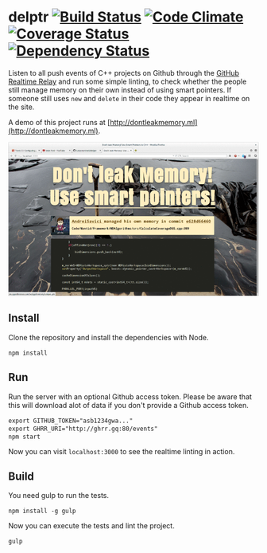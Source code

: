 # delptr [![Build Status](https://travis-ci.org/lukasmartinelli/delptr.svg)](https://travis-ci.org/lukasmartinelli/delptr) [![Code Climate](https://codeclimate.com/github/lukasmartinelli/delptr/badges/gpa.svg)](https://codeclimate.com/github/lukasmartinelli/delptr) [![Coverage Status](https://img.shields.io/coveralls/lukasmartinelli/delptr.svg)](https://coveralls.io/r/lukasmartinelli/delptr?branch=master) [![Dependency Status](https://gemnasium.com/lukasmartinelli/delptr.svg)](https://gemnasium.com/lukasmartinelli/delptr)

Listen to all push events of C++ projects on Github through the [GitHub Realtime Relay](https://github.com/lukasmartinelli/ghrr) and run some simple linting, to check
whether the people still manage memory on their own instead of using smart pointers.
If someone still uses `new` and `delete` in their code they appear in realtime on the
site.

A demo of this project runs at [http://dontleakmemory.ml](http://dontleakmemory.ml).

![Realtime linting of C++ projects](screenshot.gif)

## Install

Clone the repository and install the dependencies with Node.

```
npm install
```

## Run

Run the server with an optional Github access token.
Please be aware that this will download alot of data if you don't provide
a Github access token.

```
export GITHUB_TOKEN="asb1234gwa..."
export GHRR_URI="http://ghrr.gq:80/events"
npm start
```

Now you can visit `localhost:3000` to see the realtime linting in action.

## Build

You need gulp to run the tests.

```
npm install -g gulp
```

Now you can execute the tests and lint the project.

```
gulp
```
